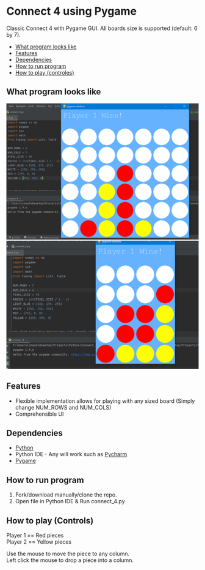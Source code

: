# Connect 4 using Pygame
Classic Connect 4 with Pygame GUI. All boards size is supported (default: 6 by 7).

* [What program looks like](#what-program-looks-like)
* [Features](#features)
* [Dependencies](#dependencies)
* [How to run program](#how-to-run-program)
* [How to play (controles)](#how-to-play-controls)

## What program looks like

![6 by 7 board - Vertical Win](pictures/connect_4_pic_2.png "6 by 7 board - Vertical Win")
![5 by 4 board - Diagonal Win](pictures/connect_4_pic_3.png "5 by 4 board - Diagonal Win")

## Features

* Flexible implementation allows for playing with any sized board (Simply change NUM_ROWS and NUM_COLS)
* Comprehensible UI

## Dependencies

* [Python](https://www.python.org/downloads/)
* Python IDE - Any will work such as [Pycharm](https://www.jetbrains.com/pycharm/download/)
* [Pygame](https://www.pygame.org/download.shtml)

## How to run program

1. Fork/download manually/clone the repo.
2. Open file in Python IDE & Run connect_4.py

## How to play (Controls)

Player 1 == Red pieces <br/>
Player 2 == Yellow pieces

Use the mouse to move the piece to any column. <br/>
Left click the mouse to drop a piece into a column.

